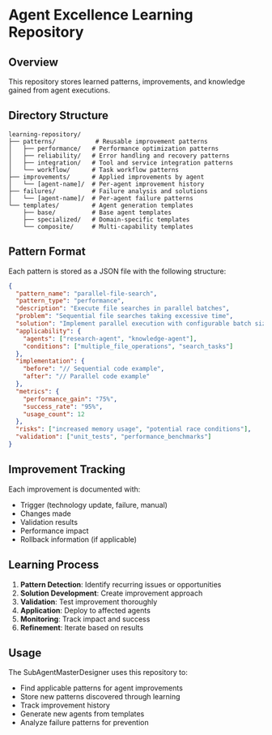 # Agent Excellence Learning Repository

## Overview
This repository stores learned patterns, improvements, and knowledge gained from agent executions.

## Directory Structure

```
learning-repository/
├── patterns/           # Reusable improvement patterns
│   ├── performance/   # Performance optimization patterns
│   ├── reliability/   # Error handling and recovery patterns
│   ├── integration/   # Tool and service integration patterns
│   └── workflow/      # Task workflow patterns
├── improvements/      # Applied improvements by agent
│   └── [agent-name]/  # Per-agent improvement history
├── failures/          # Failure analysis and solutions
│   └── [agent-name]/  # Per-agent failure patterns
└── templates/         # Agent generation templates
    ├── base/          # Base agent templates
    ├── specialized/   # Domain-specific templates
    └── composite/     # Multi-capability templates
```

## Pattern Format

Each pattern is stored as a JSON file with the following structure:

```json
{
  "pattern_name": "parallel-file-search",
  "pattern_type": "performance",
  "description": "Execute file searches in parallel batches",
  "problem": "Sequential file searches taking excessive time",
  "solution": "Implement parallel execution with configurable batch size",
  "applicability": {
    "agents": ["research-agent", "knowledge-agent"],
    "conditions": ["multiple_file_operations", "search_tasks"]
  },
  "implementation": {
    "before": "// Sequential code example",
    "after": "// Parallel code example"
  },
  "metrics": {
    "performance_gain": "75%",
    "success_rate": "95%",
    "usage_count": 12
  },
  "risks": ["increased memory usage", "potential race conditions"],
  "validation": ["unit_tests", "performance_benchmarks"]
}
```

## Improvement Tracking

Each improvement is documented with:
- Trigger (technology update, failure, manual)
- Changes made
- Validation results
- Performance impact
- Rollback information (if applicable)

## Learning Process

1. **Pattern Detection**: Identify recurring issues or opportunities
2. **Solution Development**: Create improvement approach
3. **Validation**: Test improvement thoroughly
4. **Application**: Deploy to affected agents
5. **Monitoring**: Track impact and success
6. **Refinement**: Iterate based on results

## Usage

The SubAgentMasterDesigner uses this repository to:
- Find applicable patterns for agent improvements
- Store new patterns discovered through learning
- Track improvement history
- Generate new agents from templates
- Analyze failure patterns for prevention